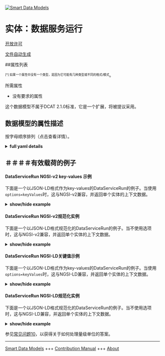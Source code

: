 <!-- 10-Header -->
  
[![Smart Data Models](https://smartdatamodels.org/wp-content/uploads/2022/01/SmartDataModels_logo.png "Logo")](https://smartdatamodels.org)  

实体：数据服务运行  
=========
<!-- /10-Header -->
  
<!-- 15-License -->
  

[开放许可](https://github.com/smart-data-models//dataModel.DCAT-AP/blob/master/DataServiceRun/LICENSE.md)  

[文件自动生成](https://docs.google.com/presentation/d/e/2PACX-1vTs-Ng5dIAwkg91oTTUdt8ua7woBXhPnwavZ0FxgR8BsAI_Ek3C5q97Nd94HS8KhP-r_quD4H0fgyt3/pub?start=false&loop=false&delayms=3000#slide=id.gb715ace035_0_60)  
<!-- /15-License -->
  
<!-- 20-Description -->
  
<!-- /20-Description -->
  
<!-- 30-PropertiesList -->
  


##属性列表  


<sup><sub>[*] 如果一个属性中没有一个类型，是因为它可能有几种类型或不同的格式/模式</sub></sup>。  
<!-- /30-PropertiesList -->
  
<!-- 35-RequiredProperties -->
  

所需属性  
- 没有要求的属性  
<!-- /35-RequiredProperties -->
  
<!-- 40-RequiredProperties -->
  

这个数据模型不属于DCAT 2.1.0标准，它是一个扩展，将被提议采用。  
<!-- /40-RequiredProperties -->
  
<!-- 50-DataModelHeader -->
  

## 数据模型的属性描述  

按字母顺序排列（点击查看详情）。  
<!-- /50-DataModelHeader -->
  
<!-- 60-ModelYaml -->
  
<details><summary><strong>full yaml details</strong></summary>    

```yaml  
DataServiceRun:    
  description: A representation of one specific run of a data service (e.g. DataServiceDCAT-AP).    
  properties:    
    alternateName:    
      description: An alternative name for this item    
      type: string    
      x-ngsi:    
        type: Property    
    configuration:    
      description: 'Property. Model:''https://schema.org/StructuredValue''. Technical configuration of the service. This attribute is intended to be an array of properties and their values which capture parameters which have to do with the configuration of a service (output format, URL, etc.) and which are not currently covered by the standard attributes defined by this model.'    
      items:    
        properties:    
          parameter:    
            format: text    
            type: string    
          value:    
            type: string    
        type: object    
      type: array    
      x-ngsi:    
        model: https://schema.org/StructuredValue    
        type: Property    
    dataProvider:    
      description: A sequence of characters identifying the provider of the harmonised data entity.    
      type: string    
      x-ngsi:    
        type: Property    
    dateCreated:    
      description: Entity creation timestamp. This will usually be allocated by the storage platform.    
      format: date-time    
      type: string    
      x-ngsi:    
        type: Property    
    dateModified:    
      description: Timestamp of the last modification of the entity. This will usually be allocated by the storage platform.    
      format: date-time    
      type: string    
      x-ngsi:    
        type: Property    
    description:    
      description: A description of this item    
      type: string    
      x-ngsi:    
        type: Property    
    id:    
      anyOf: &dataservicerun_-_properties_-_owner_-_items_-_anyof    
        - description: Property. Identifier format of any NGSI entity    
          maxLength: 256    
          minLength: 1    
          pattern: ^[\w\-\.\{\}\$\+\*\[\]`|~^@!,:\\]+$    
          type: string    
        - description: Property. Identifier format of any NGSI entity    
          format: uri    
          type: string    
      description: Unique identifier of the entity    
      x-ngsi:    
        type: Property    
    name:    
      description: The name of this item.    
      type: string    
      x-ngsi:    
        type: Property    
    owner:    
      description: A List containing a JSON encoded sequence of characters referencing the unique Ids of the owner(s)    
      items:    
        anyOf: *dataservicerun_-_properties_-_owner_-_items_-_anyof    
        description: Property. Unique identifier of the entity    
      type: array    
      x-ngsi:    
        type: Property    
    resultEntities:    
      description: Relationship. A list of references pointing to NGSI-LD entities that were generated within a service run.    
      items:    
        anyOf:    
          - description: Property. Identifier format of any NGSI entity    
            maxLength: 256    
            minLength: 1    
            pattern: ^[\w\-\.\{\}\$\+\*\[\]`|~^@!,:\\]+$    
            type: string    
          - description: Property. Identifier format of any NGSI entity    
            format: uri    
            type: string    
      type: array    
      x-ngsi:    
        type: Relationship    
    resultExternal:    
      description: Property. A list of uri pointing to external results that were generated within a service run.    
      items:    
        format: uri    
        type: string    
      type: array    
      x-ngsi:    
        type: Property    
    seeAlso:    
      description: list of uri pointing to additional resources about the item    
      oneOf:    
        - items:    
            format: uri    
            type: string    
          minItems: 1    
          type: array    
        - format: uri    
          type: string    
      x-ngsi:    
        type: Property    
    service:    
      anyOf:    
        - description: Property. Identifier format of any NGSI entity    
          maxLength: 256    
          minLength: 1    
          pattern: ^[\w\-\.\{\}\$\+\*\[\]`|~^@!,:\\]+$    
          type: string    
        - description: Property. Identifier format of any NGSI entity    
          format: uri    
          type: string    
      description: Relationship. A reference pointing to the NGSI-LD entity representing the corresponding data service (e.g. of type DataServiceDCAT-AP).    
      x-ngsi:    
        type: Relationship    
    source:    
      description: 'A sequence of characters giving the original source of the entity data as a URL. Recommended to be the fully qualified domain name of the source provider, or the URL to the source object.'    
      type: string    
      x-ngsi:    
        type: Property    
    sourceEntities:    
      description: Relationship. A list of references pointing to NGSI-LD entities that acted as source within a service run.    
      items:    
        anyOf:    
          - description: Property. Identifier format of any NGSI entity    
            maxLength: 256    
            minLength: 1    
            pattern: ^[\w\-\.\{\}\$\+\*\[\]`|~^@!,:\\]+$    
            type: string    
          - description: Property. Identifier format of any NGSI entity    
            format: uri    
            type: string    
      type: array    
      x-ngsi:    
        type: Relationship    
    sourceExternal:    
      description: Property. A list of uri pointing to external results that acted as source within a service run.    
      items:    
        format: uri    
        type: string    
      type: array    
      x-ngsi:    
        type: Property    
    type:    
      description: Property. NGSI entity type. It has to be DataServiceRun    
      enum:    
        - DataServiceRun    
      type: string    
      x-ngsi:    
        type: Property    
  required:    
    - id    
    - type    
  type: object    
  x-derived-from: ""    
  x-disclaimer: 'Redistribution and use in source and binary forms, with or without modification, are permitted  provided that the license conditions are met. Copyleft (c) 2022 Contributors to Smart Data Models Program'    
  x-license-url: https://github.com/smart-data-models/dataModel.DCAT-AP/blob/master/DataServiceRun/LICENSE.md    
  x-model-schema: https://github.com/smart-data-models/dataModel.DCAT-AP/master/DataServiceRun/schema.json    
  x-model-tags: SALTED    
  x-version: 0.0.1    
```  
</details>    
<!-- /60-ModelYaml -->
  
<!-- 70-MiddleNotes -->
  
<!-- /70-MiddleNotes -->
  
<!-- 80-Examples -->
  

## ＃＃＃＃有效载荷的例子  

#### DataServiceRun NGSI-v2 key-values 示例  

下面是一个以JSON-LD格式作为key-values的DataServiceRun的例子。当使用`options=keyValues`时，这与NGSI-v2兼容，并返回单个实体的上下文数据。  
<details><summary><strong>show/hide example</strong></summary>    

```json  

{  
  "id": "urn:ngsi-ld:DataServiceRun:example-1234",  
  "type": "DataServiceRun",  
  "configuration": [  
    {  
      "parameter": "param1",  
      "value": "10"  
    },  
    {  
      "parameter": "param2",  
      "value": "3"  
    }  
  ],  
  "dateCreated": "2022-06-21T08:24:35.905712+02:00",  
  "dateModified": "2022-06-22T09:24:35.905712+02:00",  
  "description": "This is a representation of one specific run of a data service.",  
  "resultEntities": [  
    "urn:ngsi-ld:KeyPerformanceIndicator:example3",  
    "urn:ngsi-ld:KeyPerformanceIndicator:example4"  
  ],  
  "resultExternal": [  
    "http://1.2.3.4:5678/files/example-file-3",  
    "http://1.2.3.4:5678/files/example-file-4"  
  ],  
  "sourceEntities": [  
    "urn:ngsi-ld:Organization:example1",  
    "urn:ngsi-ld:Organization:example2"  
  ],  
  "sourceExternal": [  
    "http://1.2.3.4:5678/files/example-file-1",  
    "http://1.2.3.4:5678/files/example-file-2"  
  ],  
  "service": "urn:ngsi-ld:DataServiceDCAT-AP:example"  
}  
```  
</details>  

#### DataServiceRun NGSI-v2规范化实例  

下面是一个以JSON-LD格式规范化的DataServiceRun的例子。当不使用选项时，这与NGSI-v2兼容，并返回单个实体的上下文数据。  
<details><summary><strong>show/hide example</strong></summary>    

```json  

{  
  "id": "urn:ngsi-ld:DataServiceRun:example-1234",  
  "type": "DataServiceRun",  
  "configuration": {  
    "type": "array",  
    "value": [  
      {  
        "parameter": "param1",  
        "value": "10"  
      },  
      {  
        "parameter": "param2",  
        "value": "3"  
      }  
    ]  
  },  
  "dateCreated": {  
    "type": "DateTime",  
    "value": "2022-06-21T08:24:35.905712+02:00"  
  },  
  "dateModified": {  
    "type": "DateTime",  
    "value": "2022-06-22T09:24:35.905712+02:00"  
  },  
  "description": {  
    "type": "Text",  
    "value": "This is a representation of one specific run of a data service."  
  },  
  "resultEntities": {  
    "type": "array",  
    "value": [  
      "urn:ngsi-ld:KeyPerformanceIndicator:example3",  
      "urn:ngsi-ld:KeyPerformanceIndicator:example4"  
    ]  
  },  
  "resultExternal": {  
    "type": "array",  
    "value": [  
      "http://1.2.3.4:5678/files/example-file-3",  
      "http://1.2.3.4:5678/files/example-file-4"  
    ]  
  },  
  "sourceEntities": {  
    "type": "array",  
    "value": [  
      "urn:ngsi-ld:Organization:example1",  
      "urn:ngsi-ld:Organization:example2"  
    ]  
  },  
  "sourceExternal": {  
    "type": "array",  
    "value": [  
      "http://1.2.3.4:5678/files/example-file-1",  
      "http://1.2.3.4:5678/files/example-file-2"  
    ]  
  },  
  "service": {  
    "type": "Text",  
    "value": "urn:ngsi-ld:DataServiceDCAT-AP:example"  
  },      
  "@context": [  
    2.1.0  
    "https://raw.githubusercontent.com/smart-data-models/dataModel.DCAT-AP/master/context.jsonld"  
]  
}  
```  
</details>  

#### DataServiceRun NGSI-LD关键值示例  

下面是一个以JSON-LD格式作为key-values的DataServiceRun的例子。当使用`options=keyValues`时，这与NGSI-LD兼容，并返回单个实体的上下文数据。  
<details><summary><strong>show/hide example</strong></summary>    

```json  

{  
  "id": "urn:ngsi-ld:DataServiceRun:example-1234",  
  "type": "DataServiceRun",  
  "configuration": [  
    {  
      "parameter": "param1",  
      "value": "10"  
    },  
    {  
      "parameter": "param2",  
      "value": "3"  
    }  
  ],  
  "dateCreated": "2022-06-21T08:24:35.905712+02:00",  
  "dateModified": "2022-06-22T09:24:35.905712+02:00",  
  "description": "This is a representation of one specific run of a data service.",  
  "resultEntities": [  
    "urn:ngsi-ld:KeyPerformanceIndicator:example3",  
    "urn:ngsi-ld:KeyPerformanceIndicator:example4"  
  ],  
  "resultExternal": [  
    "http://1.2.3.4:5678/files/example-file-3",  
    "http://1.2.3.4:5678/files/example-file-4"  
  ],  
  "sourceEntities": [  
    "urn:ngsi-ld:Organization:example1",  
    "urn:ngsi-ld:Organization:example2"  
  ],  
  "sourceExternal": [  
    "http://1.2.3.4:5678/files/example-file-1",  
    "http://1.2.3.4:5678/files/example-file-2"  
  ],  
  "service": "urn:ngsi-ld:DataServiceDCAT-AP:example",  
  "@context": [  
      2.1.0  
      "https://raw.githubusercontent.com/smart-data-models/dataModel.DCAT-AP/master/context.jsonld"  
  ]  
}  
```  
</details>  

#### DataServiceRun NGSI-LD规范化实例  

下面是一个以JSON-LD格式规范化的DataServiceRun的例子。当不使用选项时，这与NGSI-LD兼容，并返回单个实体的上下文数据。  
<details><summary><strong>show/hide example</strong></summary>    

```json  

{  
    "id": "urn:ngsi-ld:DataServiceRun:example-1234",  
    "type": "DataServiceRun",  
    "configuration": {  
        "type": "Property",  
        "value": [  
            {  
                "parameter": "param1",  
                "value": "10"  
            },  
            {  
                "parameter": "param2",  
                "value": "3"  
            }  
        ]  
    },  
    "dateCreated": {  
        "type": "Property",  
        "value": "2022-06-21T08:24:35.905712+02:00"  
    },  
    "dateModified": {  
        "type": "Property",  
        "value": "2022-06-22T09:24:35.905712+02:00"  
    },  
    "description": {  
        "type": "Property",  
        "value": "This is a representation of one specific run of a data service."  
    },  
    "resultEntities": {  
        "type": "Relationship",  
        "object": [  
            "urn:ngsi-ld:KeyPerformanceIndicator:example3",  
            "urn:ngsi-ld:KeyPerformanceIndicator:example4"  
        ]  
    },  
    "resultExternal": {  
        "type": "Property",  
        "value": [  
            "http://1.2.3.4:5678/files/example-file-3",  
            "http://1.2.3.4:5678/files/example-file-4"  
        ]  
    },  
    "sourceEntities": {  
        "type": "Relationship",  
        "object": [  
            "urn:ngsi-ld:Organization:example1",  
            "urn:ngsi-ld:Organization:example2"  
        ]  
    },  
    "sourceExternal": {  
        "type": "Property",  
        "value": [  
            "http://1.2.3.4:5678/files/example-file-1",  
            "http://1.2.3.4:5678/files/example-file-2"  
        ]  
    },  
    "service": {  
        "type": "Relationship",  
        "object": "urn:ngsi-ld:DataServiceDCAT-AP:example"  
    },  
    "@context": [  
      2.1.0  
      "https://raw.githubusercontent.com/smart-data-models/dataModel.DataServices/master/context.jsonld"  
  ]  
  }  
```  
</details><!-- /80-Examples -->
  
<!-- 90-FooterNotes -->
  
<!-- /90-FooterNotes -->
  
<!-- 95-Units -->
  

参见[常见问题10](https://smartdatamodels.org/index.php/faqs/)，以获得关于如何处理量级单位的答案。  
<!-- /95-Units -->
  
<!-- 97-LastFooter -->
  
---  

[Smart Data Models](https://smartdatamodels.org) +++ [Contribution Manual](https://bit.ly/contribution_manual) +++ [About](https://bit.ly/Introduction_SDM)<!-- /97-LastFooter -->
  
